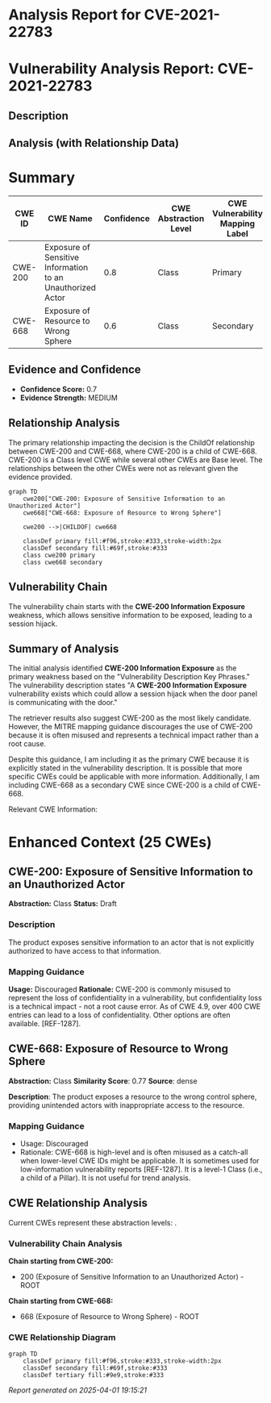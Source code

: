 # Analysis Report for CVE-2021-22783

# Vulnerability Analysis Report: CVE-2021-22783

## Description



## Analysis (with Relationship Data)

# Summary
| CWE ID | CWE Name | Confidence | CWE Abstraction Level | CWE Vulnerability Mapping Label | CWE-Vulnerability Mapping Notes |
|---|---|---|---|---|---|
| CWE-200 | Exposure of Sensitive Information to an Unauthorized Actor | 0.8 | Class | Primary | Discouraged |
| CWE-668 | Exposure of Resource to Wrong Sphere | 0.6 | Class | Secondary | Discouraged |

## Evidence and Confidence

*   **Confidence Score:** 0.7
*   **Evidence Strength:** MEDIUM

## Relationship Analysis
The primary relationship impacting the decision is the ChildOf relationship between CWE-200 and CWE-668, where CWE-200 is a child of CWE-668. CWE-200 is a Class level CWE while several other CWEs are Base level. The relationships between the other CWEs were not as relevant given the evidence provided.

```mermaid
graph TD
    cwe200["CWE-200: Exposure of Sensitive Information to an Unauthorized Actor"]
    cwe668["CWE-668: Exposure of Resource to Wrong Sphere"]
    
    cwe200 -->|CHILDOF| cwe668
    
    classDef primary fill:#f96,stroke:#333,stroke-width:2px
    classDef secondary fill:#69f,stroke:#333
    class cwe200 primary
    class cwe668 secondary
```

## Vulnerability Chain
The vulnerability chain starts with the **CWE-200 Information Exposure** weakness, which allows sensitive information to be exposed, leading to a session hijack.

## Summary of Analysis
The initial analysis identified **CWE-200 Information Exposure** as the primary weakness based on the "Vulnerability Description Key Phrases." The vulnerability description states "A **CWE-200 Information Exposure** vulnerability exists which could allow a session hijack when the door panel is communicating with the door."

The retriever results also suggest CWE-200 as the most likely candidate. However, the MITRE mapping guidance discourages the use of CWE-200 because it is often misused and represents a technical impact rather than a root cause.

Despite this guidance, I am including it as the primary CWE because it is explicitly stated in the vulnerability description. It is possible that more specific CWEs could be applicable with more information. Additionally, I am including CWE-668 as a secondary CWE since CWE-200 is a child of CWE-668.

Relevant CWE Information:

# Enhanced Context (25 CWEs)

## CWE-200: Exposure of Sensitive Information to an Unauthorized Actor
**Abstraction:** Class
**Status:** Draft

### Description
The product exposes sensitive information to an actor that is not explicitly authorized to have access to that information.

### Mapping Guidance
**Usage:** Discouraged
**Rationale:** CWE-200 is commonly misused to represent the loss of confidentiality in a vulnerability, but confidentiality loss is a technical impact - not a root cause error. As of CWE 4.9, over 400 CWE entries can lead to a loss of confidentiality. Other options are often available. [REF-1287].

## CWE-668: Exposure of Resource to Wrong Sphere
**Abstraction:** Class
**Similarity Score**: 0.77
**Source**: dense

**Description**:
The product exposes a resource to the wrong control sphere, providing unintended actors with inappropriate access to the resource.

### Mapping Guidance
- Usage: Discouraged
- Rationale: CWE-668 is high-level and is often misused as a catch-all when lower-level CWE IDs might be applicable. It is sometimes used for low-information vulnerability reports [REF-1287]. It is a level-1 Class (i.e., a child of a Pillar). It is not useful for trend analysis.


## CWE Relationship Analysis

Current CWEs represent these abstraction levels: .


### Vulnerability Chain Analysis

**Chain starting from CWE-200:**
- 200 (Exposure of Sensitive Information to an Unauthorized Actor) - ROOT


**Chain starting from CWE-668:**
- 668 (Exposure of Resource to Wrong Sphere) - ROOT



### CWE Relationship Diagram

```mermaid
graph TD
    classDef primary fill:#f96,stroke:#333,stroke-width:2px
    classDef secondary fill:#69f,stroke:#333
    classDef tertiary fill:#9e9,stroke:#333
```



*Report generated on 2025-04-01 19:15:21*
